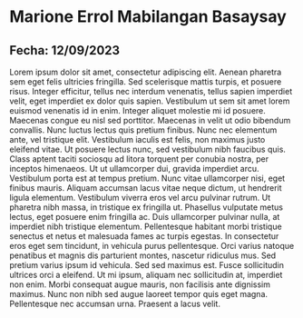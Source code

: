 # Marione Errol Mabilangan Basaysay
## Fecha: 12/09/2023
Lorem ipsum dolor sit amet, consectetur adipiscing elit. Aenean pharetra sem eget felis ultricies fringilla. Sed scelerisque mattis turpis, et posuere risus. Integer efficitur, tellus nec interdum venenatis,
tellus sapien imperdiet velit, eget imperdiet ex dolor quis sapien. Vestibulum ut sem sit amet lorem euismod venenatis id in enim. Integer aliquet molestie mi id posuere. Maecenas congue eu nisl sed porttitor.
Maecenas in velit ut odio bibendum convallis. Nunc luctus lectus quis pretium finibus.
Nunc nec elementum ante, vel tristique elit. Vestibulum iaculis est felis, non maximus justo eleifend vitae. Ut posuere lectus nunc, sed vestibulum nibh faucibus quis.
Class aptent taciti sociosqu ad litora torquent per conubia nostra, per inceptos himenaeos. Ut ut ullamcorper dui, gravida imperdiet arcu. Vestibulum porta est at tempus pretium. Nunc vitae ullamcorper nisi,
eget finibus mauris. Aliquam accumsan lacus vitae neque dictum, ut hendrerit ligula elementum.
Vestibulum viverra eros vel arcu pulvinar rutrum. Ut pharetra nibh massa, in tristique ex fringilla ut. Phasellus vulputate metus lectus, eget posuere enim fringilla ac. Duis ullamcorper pulvinar nulla, 
at imperdiet nibh tristique elementum. Pellentesque habitant morbi tristique senectus et netus et malesuada fames ac turpis egestas. In consectetur eros eget sem tincidunt, in vehicula purus pellentesque. 
Orci varius natoque penatibus et magnis dis parturient montes, nascetur ridiculus mus. Sed pretium varius ipsum id vehicula. Sed sed maximus est. Fusce sollicitudin ultrices orci a eleifend. Ut mi ipsum, 
aliquam nec sollicitudin at, imperdiet non enim. Morbi consequat augue mauris, non facilisis ante dignissim maximus. Nunc non nibh sed augue laoreet tempor quis eget magna. Pellentesque nec accumsan urna.
Praesent a lacus velit.
